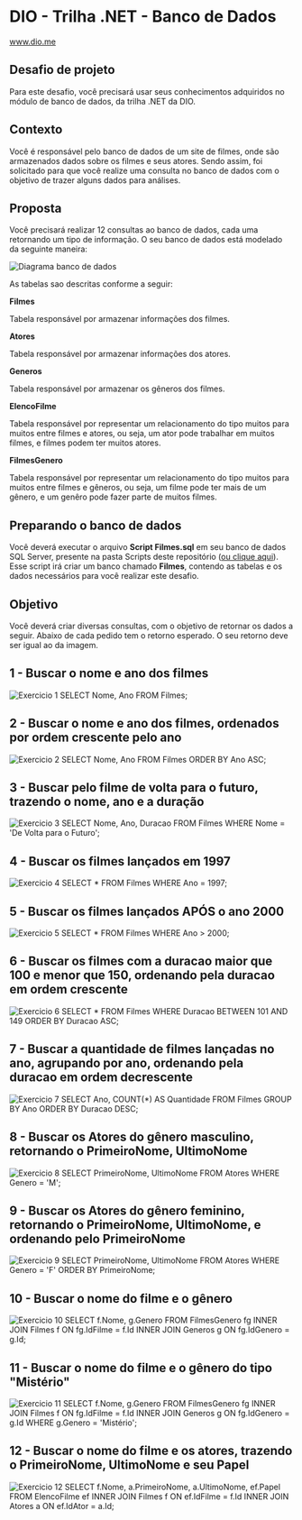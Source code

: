 # DIO - Trilha .NET - Banco de Dados
www.dio.me

## Desafio de projeto
Para este desafio, você precisará usar seus conhecimentos adquiridos no módulo de banco de dados, da trilha .NET da DIO.

## Contexto
Você é responsável pelo banco de dados de um site de filmes, onde são armazenados dados sobre os filmes e seus atores. Sendo assim, foi solicitado para que você realize uma consulta no banco de dados com o objetivo de trazer alguns dados para análises.

## Proposta
Você precisará realizar 12 consultas ao banco de dados, cada uma retornando um tipo de informação.
O seu banco de dados está modelado da seguinte maneira:

![Diagrama banco de dados](Imagens/diagrama.png)

As tabelas sao descritas conforme a seguir:

**Filmes**

Tabela responsável por armazenar informações dos filmes.

**Atores**

Tabela responsável por armazenar informações dos atores.

**Generos**

Tabela responsável por armazenar os gêneros dos filmes.

**ElencoFilme**

Tabela responsável por representar um relacionamento do tipo muitos para muitos entre filmes e atores, ou seja, um ator pode trabalhar em muitos filmes, e filmes
podem ter muitos atores.

**FilmesGenero**

Tabela responsável por representar um relacionamento do tipo muitos para muitos entre filmes e gêneros, ou seja, um filme pode ter mais de um gênero, e um genêro pode fazer parte de muitos filmes.

## Preparando o banco de dados
Você deverá executar o arquivo **Script Filmes.sql** em seu banco de dados SQL Server, presente na pasta Scripts deste repositório ([ou clique aqui](Script%20Filmes.sql)). Esse script irá criar um banco chamado **Filmes**, contendo as tabelas e os dados necessários para você realizar este desafio.

## Objetivo
Você deverá criar diversas consultas, com o objetivo de retornar os dados a seguir. Abaixo de cada pedido tem o retorno esperado. O seu retorno deve ser igual ao da imagem.

## 1 - Buscar o nome e ano dos filmes
![Exercicio 1](Imagens/1.png)
SELECT Nome, Ano FROM Filmes;

## 2 - Buscar o nome e ano dos filmes, ordenados por ordem crescente pelo ano
![Exercicio 2](Imagens/2.png)
SELECT Nome, Ano FROM Filmes ORDER BY Ano ASC;

## 3 - Buscar pelo filme de volta para o futuro, trazendo o nome, ano e a duração
![Exercicio 3](Imagens/3.png)
SELECT Nome, Ano, Duracao FROM Filmes WHERE Nome = 'De Volta para o Futuro';

## 4 - Buscar os filmes lançados em 1997
![Exercicio 4](Imagens/4.png)
SELECT * FROM Filmes WHERE Ano = 1997;

## 5 - Buscar os filmes lançados APÓS o ano 2000
![Exercicio 5](Imagens/5.png)
SELECT * FROM Filmes WHERE Ano > 2000;

## 6 - Buscar os filmes com a duracao maior que 100 e menor que 150, ordenando pela duracao em ordem crescente
![Exercicio 6](Imagens/6.png)
SELECT * FROM Filmes WHERE Duracao BETWEEN 101 AND 149 ORDER BY Duracao ASC;

## 7 - Buscar a quantidade de filmes lançadas no ano, agrupando por ano, ordenando pela duracao em ordem decrescente
![Exercicio 7](Imagens/7.png)
SELECT Ano, COUNT(*) AS Quantidade FROM Filmes GROUP BY Ano ORDER BY Duracao DESC;

## 8 - Buscar os Atores do gênero masculino, retornando o PrimeiroNome, UltimoNome
![Exercicio 8](Imagens/8.png)
SELECT PrimeiroNome, UltimoNome FROM Atores WHERE Genero = 'M';

## 9 - Buscar os Atores do gênero feminino, retornando o PrimeiroNome, UltimoNome, e ordenando pelo PrimeiroNome
![Exercicio 9](Imagens/9.png)
SELECT PrimeiroNome, UltimoNome FROM Atores WHERE Genero = 'F' ORDER BY PrimeiroNome;

## 10 - Buscar o nome do filme e o gênero
![Exercicio 10](Imagens/10.png)
SELECT f.Nome, g.Genero FROM FilmesGenero fg 
INNER JOIN Filmes f ON fg.IdFilme = f.Id
INNER JOIN Generos g ON fg.IdGenero = g.Id;

## 11 - Buscar o nome do filme e o gênero do tipo "Mistério"
![Exercicio 11](Imagens/11.png)
SELECT f.Nome, g.Genero FROM FilmesGenero fg 
INNER JOIN Filmes f ON fg.IdFilme = f.Id
INNER JOIN Generos g ON fg.IdGenero = g.Id
WHERE g.Genero = 'Mistério';

## 12 - Buscar o nome do filme e os atores, trazendo o PrimeiroNome, UltimoNome e seu Papel
![Exercicio 12](Imagens/12.png)
SELECT f.Nome, a.PrimeiroNome, a.UltimoNome, ef.Papel FROM ElencoFilme ef 
INNER JOIN Filmes f ON ef.IdFilme = f.Id
INNER JOIN Atores a ON ef.IdAtor = a.Id;
